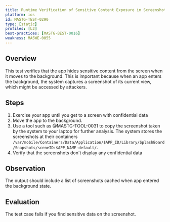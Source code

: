 ```yaml
---
title: Runtime Verification of Sensitive Content Exposure in Screenshots During App Backgrounding
platform: ios
id: MASTG-TEST-0290
type: [static]
profiles: [L2]
best-practices: [MASTG-BEST-0016]
weakness: MASWE-0055
---
```


## Overview

This test verifies that the app hides sensitive content from the screen when it moves to the background. This is important because when an app enters the background, the system captures a screenshot of its current view, which might be accessed by attackers.

## Steps

1. Exercise your app until you get to a screen with confidential data
2. Move the app to the background.
3. Use a tool such as @MASTG-TOOL-0031 to copy the screenshot taken by the system to your laptop for further analysis. The system stores the screenshots at their containers `/var/mobile/Containers/Data/Application/$APP_ID/Library/SplashBoard/Snapshots/sceneID:$APP_NAME-default/`.
4. Verify that the screenshots don't display any confidential data

## Observation

The output should include a list of screenshots cached when app entered the background state.

## Evaluation

The test case fails if you find sensitive data on the screenshot.
